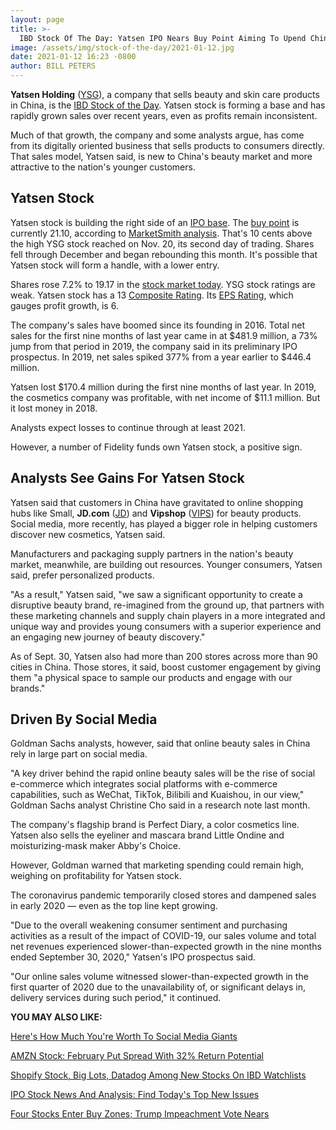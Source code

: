 ```yaml
---
layout: page
title: >-
  IBD Stock Of The Day: Yatsen IPO Nears Buy Point Aiming To Upend China Beauty Market
image: /assets/img/stock-of-the-day/2021-01-12.jpg
date: 2021-01-12 16:23 -0800
author: BILL PETERS
---
```







**Yatsen Holding** ([YSG](https://research.investors.com/quote.aspx?symbol=YSG)), a company that sells beauty and skin care products in China, is the [IBD Stock of the Day](https://www.investors.com/category/research/ibd-stock-of-the-day/). Yatsen stock is forming a base and has rapidly grown sales over recent years, even as profits remain inconsistent.




Much of that growth, the company and some analysts argue, has come from its digitally oriented business that sells products to consumers directly. That sales model, Yatsen said, is new to China's beauty market and more attractive to the nation's younger customers.


Yatsen Stock
------------



Yatsen stock is building the right side of an [IPO base](https://www.investors.com/how-to-invest/investors-corner/strong-ipo-bases-tend-to-feature-numerous-high-closes-by-the-stock/). The [buy point](https://www.investors.com/how-to-invest/investors-corner/chart-reading-basics-how-a-buy-point-marks-a-time-of-opportunity/) is currently 21.10, according to [MarketSmith analysis](https://www.investors.com/product/marketsmith/?artProdLink=MarketSmith). That's 10 cents above the high YSG stock reached on Nov. 20, its second day of trading. Shares fell through December and began rebounding this month. It's possible that Yatsen stock will form a handle, with a lower entry.


Shares rose 7.2% to 19.17 in the [stock market today](https://investors.com/stock-market-today). YSG stock ratings are weak. Yatsen stock has a 13 [Composite Rating](https://www.investors.com/how-to-invest/investors-corner/how-to-research-growth-stocks/). Its [EPS Rating](https://www.investors.com/how-to-invest/investors-corner/eps-rating-is-key-to-picking-great-stocks/), which gauges profit growth, is 6.


The company's sales have boomed since its founding in 2016. Total net sales for the first nine months of last year came in at $481.9 million, a 73% jump from that period in 2019, the company said in its preliminary IPO prospectus. In 2019, net sales spiked 377% from a year earlier to $446.4 million.


Yatsen lost $170.4 million during the first nine months of last year. In 2019, the cosmetics company was profitable, with net income of $11.1 million. But it lost money in 2018.


Analysts expect losses to continue through at least 2021.


However, a number of Fidelity funds own Yatsen stock, a positive sign.


Analysts See Gains For Yatsen Stock
-----------------------------------


Yatsen said that customers in China have gravitated to online shopping hubs like Small, **JD.com** ([JD](https://research.investors.com/quote.aspx?symbol=JD)) and **Vipshop** ([VIPS](https://research.investors.com/quote.aspx?symbol=VIPS)) for beauty products. Social media, more recently, has played a bigger role in helping customers discover new cosmetics, Yatsen said.


Manufacturers and packaging supply partners in the nation's beauty market, meanwhile, are building out resources. Younger consumers, Yatsen said, prefer personalized products.


"As a result," Yatsen said, "we saw a significant opportunity to create a disruptive beauty brand, re-imagined from the ground up, that partners with these marketing channels and supply chain players in a more integrated and unique way and provides young consumers with a superior experience and an engaging new journey of beauty discovery."


As of Sept. 30, Yatsen also had more than 200 stores across more than 90 cities in China. Those stores, it said, boost customer engagement by giving them "a physical space to sample our products and engage with our brands."


Driven By Social Media
----------------------


Goldman Sachs analysts, however, said that online beauty sales in China rely in large part on social media.


"A key driver behind the rapid online beauty sales will be the rise of social e-commerce which integrates social platforms with e-commerce capabilities, such as WeChat, TikTok, Bilibili and Kuaishou, in our view," Goldman Sachs analyst Christine Cho said in a research note last month.


The company's flagship brand is Perfect Diary, a color cosmetics line. Yatsen also sells the eyeliner and mascara brand Little Ondine and moisturizing-mask maker Abby's Choice.


However, Goldman warned that marketing spending could remain high, weighing on profitability for Yatsen stock.


The coronavirus pandemic temporarily closed stores and dampened sales in early 2020 — even as the top line kept growing.


"Due to the overall weakening consumer sentiment and purchasing activities as a result of the impact of COVID-19, our sales volume and total net revenues experienced slower-than-expected growth in the nine months ended September 30, 2020," Yatsen's IPO prospectus said.


"Our online sales volume witnessed slower-than-expected growth in the first quarter of 2020 due to the unavailability of, or significant delays in, delivery services during such period," it continued.


**YOU MAY ALSO LIKE:**


[Here's How Much You're Worth To Social Media Giants](https://www.investors.com/etfs-and-funds/sectors/sp500-heres-how-much-youre-worth-social-media-giants/)


[AMZN Stock: February Put Spread With 32% Return Potential](https://www.investors.com/research/options/amzn-stock-bull-put-spread-has-wide-profit-range/)


[Shopify Stock, Big Lots, Datadog Among New Stocks On IBD Watchlists](https://www.investors.com/research/shopify-stock-big-lots-datadog-new-stocks-ibd-watchlists/)


[IPO Stock News And Analysis: Find Today's Top New Issues](https://www.investors.com/research/ipo-stock-news-and-analysis-find-todays-top-new-issues/)


[Four Stocks Enter Buy Zones; Trump Impeachment Vote Nears](https://www.investors.com/market-trend/dow-jones-futures-trump-impeachment-vote-tesla-gm-uber-strong-apple-facebook/)


 




